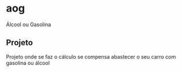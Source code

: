 # aog

Álcool ou Gasolina

## Projeto

Projeto onde se faz o cálculo se compensa abastecer o seu carro com gasolina ou álcool

